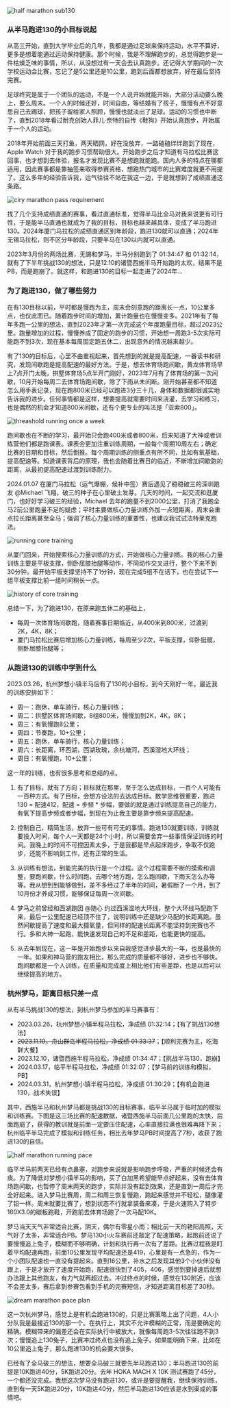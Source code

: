 
![half marathon sub130](https://circle-index.oss-cn-hangzhou.aliyuncs.com/half-marathon-sub130.png)

### 从半马跑进130的小目标说起

从高三开始，直到大学毕业后的几年，我都是通过足球来保持运动，水平不算好，更多是想着能通过运动保持健康。那个时候，我是不理解跑步的，总觉得跑步是一件枯燥乏味的事情，所以，从没想过有一天会去认真跑步。还记得大学期间的一次学校运动会比赛，忘记了是5公里还是10公里，跑到后面都想放弃，好在最后坚持完赛。

足球终究是属于一个团队的运动，不是一个人说开始就能开始，大部分活动要么晚上，要么周末。一个人的时候还好，时间自由，等结婚有了孩子，慢慢有点不好意思自己去踢球，把孩子留给家人照顾，慢慢也就淡出了足球。运动的习惯也中断了，直到2018年看过耐克创始人菲儿·奈特的自传《鞋狗》开始认真跑步，开始属于一个人的运动。

2018年开始前面三天打鱼，两天晒网，好在没放弃，一路磕磕绊绊跑到了现在，Apple Watch 对于我的跑步习惯帮助很大。开始跑步之后才知道有马拉松比赛这回事，也才想到去体验，报名才发现比赛不是想跑就能跑。国内人多的特点在哪都适用，因此赛事都是靠抽签来取得参赛资格，想跑热门城市的比赛难度就更不用提了。这么多年的经验告诉我，运气往往不站在我这一边，于是就想到了成绩直通这条路。

![ciry marathon pass requirement](https://circle-index.oss-cn-hangzhou.aliyuncs.com/city-marathon-pass-requirement.png)

找了几个支持成绩直通的赛事，看过直通标准，觉得半马比全马对我来说更有可行性，于是能半马直通也就成为了我的目标，目标也越来越具体，变成了半马跑进130。2024年厦门马拉松的成绩直通区别年龄段，跑进130就可以直通；2024年无锡马拉松，则不区分年龄段，只要半马在130以内就可以直通。

2023年3月份的两场比赛，无锡和梦马，半马分别跑到了 01:34:47 和 01:32:14，就有了下半年挑战130的想法，只是12.10的诸暨西施半马开始跑的太欢，结果不是PB，而是跑崩了。就这样，和跑进130的目标一起走进了2024年...

### 为了跑进130，做了哪些努力

在有130目标以前，平时都是慢跑为主，周末会刻意跑的距离长一点，10公里多点，也仅此而已。随着跑步时间的增加，累计跑量也在慢慢变多。2021年有了每年多跑一公里的想法，直到2023年才第一次完成这个年度跑量目标，超过2023公里。跑量增加的过程，慢慢养成了固定的跑步的习惯，开始想一周跑3-5次实际可能跑不到3次，现在基本每周固定跑五休二，出现意外的情况越来越少。

有了130的目标后，心里不由重视起来，首先想到的就是提高配速，一番读书和研究，发现间歇跑是提高配速的最好方法。于是，想去体育场跑间歇，黄龙体育场早上7点开门太晚，拱墅体育场5点半开门刚好，2023年7月有了体育场的第一次间歇，10月开始每周二去体育场跑间歇，除了下雨从未间断。刚开始甚至都不知道怎么用手表记录，现在跑800米已经可以跑进3分三十几，身体和数据都很诚实地告诉我的进步。任何事情都是这样，想要提高就需要时间来浇灌，去学习和练习，也是偶然的机会才知道800米间歇，还有个更专业的叫法是「亚索800」。

![threashold running once a week](https://circle-index.oss-cn-hangzhou.aliyuncs.com/running-threshhold-once-a-week.png)

跑间歇也在不断的学习，最开始只会跑400米或者800米，后来知道了大神或者训练营他们都是跑课表。课表会更加注重训练周期，一般每个周期10周左右；确定比赛的日期和目标，然后倒推。每个周期训练的侧重点有所不同，比如有氧基础，提高配速等。知道课表背后的原理，我也会随着比赛日的临近，不断增加间歇跑的距离，从最初提高配速过渡到训练耐力。

2024.01.07 在厦门马拉松（运气爆棚，候补中签）赛后遇见了稳稳破三的深圳跑友 @Michael 飞翔，破三的种子在心里破土发芽。几天的时间，一起交流和逛厦门，也好好学习破三的经验，Michael 去年的跑量不到2000公里，打消了我跑全马2前公里跑量不足的疑虑；平时主要做核心力量训练外加一点短距离，周末会重点拉长距离甚至全马；强调了核心力量训练的重要性，也建议我试试法特莱克跑法。

![running core training](https://circle-index.oss-cn-hangzhou.aliyuncs.com/running-core-training-way.png)

从厦门回来，开始搜索核心力量训练的方式，开始做核心力量训练。我的核心力量训练主要是平板支撑，侧卧屈膝抬腿等动作，不同动作交叉进行，整个下来不到30分钟。最开始平板支撑坚持不了1分钟，现在完成5组不在话下，也在尝试下一组平板支撑比前一组时间稍长一点。

![history of core training](https://circle-index.oss-cn-hangzhou.aliyuncs.com/history-of-core-training-and-time.png)

总结一下，为了跑进130，在原来跑五休二的基础上，

- 每周一次体育场间歇跑，随着赛事日期临近，从400米到800米，过渡到 2K，4K，8K；
- 厦门马拉松比赛后增加核心力量训练，每周至少2次，平板支撑，仰卧挺髋，侧卧屈膝抬腿等；

### 从跑进130的训练中学到什么

2023.03.26，杭州梦想小镇半马后有了130的小目标，到今天刚好一年。最近我的训练安排如下：

- 周一：跑休，单车骑行，核心力量训练；
- 周二：拱墅区体育场间歇，8组800米，慢慢加到2K，4K，8K；
- 周三：有氧慢跑8公里；
- 周四：节奏跑，10+公里；
- 周五：跑休，单车骑行，核心力量训练；
- 周六：长距离，环西湖，西湖玫瑰，余杭塘河，西溪湿地大环线；
- 周日：有氧慢跑，10+公里；

这一年的训练，也有很多思考和总结的点。

1. 有了目标，就有了方向；目标就在那里，至于怎么达成目标，一百个人可能有一百种方式。有了目标，会想方设法的去达成目标。数学思维很重要，跑进130 = 配速412，配速 = 步频 * 步幅，要做的就是通过训练提高自己的能力，有氧下提高步频或者步幅，到现在为止我主要是靠步频来提高配速。

2. 控制自己，精简生活，放弃一些可有可无的事情。跑进130就要训练，训练就要投入时间，每个人一天都是24个小时，所以需要舍弃一些事情保证训练的时间。我晚上的时间不可控因素太多，于是我都是早点起床跑步，争取不仅跑步，还能不影响到工作，还有正常的生活。

3. 从训练有想法，到能完美的执行是一个过程。这个过程需要不断的摸索和调整，要跑间歇，什么时间跑，去哪个地方跑，怎么跑间歇，下雨天怎么办等等。我从想到到能够做到，差不多经过了半年的时间，暑假断了一个月，到了10月份才养成习惯，能够保证每周一次间歇。

4. 梦马之前曾经和西湖跑团 @随心 约过西溪湿地大环线，整个大环线马配跑下来，最后一公里配速已经顶不住了，说明训练中还是缺少马配的长距离跑。虽然间歇提高了速度和最大摄氧量，但同样的配速长距离不能坚持到完赛也不行。多和大神一起跑，能快速发现自己的不足和差距，也能更快的提高。

5. 从去年到现在，这一年是开始跑步以来自我感觉进步最大的一年，也是最快的一年。如果和神马营的跑友相比，那么完成的质量都不够好，进步也不够快。跑间歇都是一个人训练，在质量和完成度上相比他们有些差距，也是以后可以继续提高的地方。

### 杭州梦马，距离目标只差一点

从有半马挑战130的想法，到杭州梦马参加的半马赛事有：

- 2023.03.26，杭州梦想小镇半程马拉松，净成绩 01:32:14；【有了挑战130想法】
- ~~2023.11.19，舟山群岛半程马拉松，净成绩 01:33:37~~；【顺利完赛为主，吃海鲜大餐】
- 2023.12.10，诸暨西施半程马拉松，净成绩 01:34:47；【挑战半马130，跑崩】
- 2024.03.17，临平半程马拉松，净成绩 01:32:07；【梦马前的训练和模拟，PB】
- 2024.03.31，杭州梦想小镇半程马拉松，净成绩 01:30:29；【有机会跑进130，战术失误】

其中，西施半马和杭州梦马都是挑战130的目标赛事，临平半马属于临时加的模拟和训练赛。下图是这三场比赛的配速数据，诸暨西施半马前面几公里跑的太快，后面跑崩了，获得的教训就是前面一定要压住配速，心率直接拉满也很难再降下来；杭州临平半马完成了模拟和训练任务，相比去年梦马PB时间提高了7秒，收获了跑进130的自信。

![half marathon running pace](https://circle-index.oss-cn-hangzhou.aliyuncs.com/half-marathon-pace-records.png)

临平半马前两天已经有点鼻塞，对跑步来说就是影响跑步呼吸，严重的时候还会有痰。为了降低对梦想小镇半马的影响，买了白加黑希望能早点好起来，没有去体育场跑间歇，也暂停了周末两天的跑步，实际并没有起到效果，还是直到一周后才完全好起来。进入梦马比赛周，周二和周三恢复慢跑，跑起来感觉并不轻松，腿像灌了铅一样。周末就要比赛了，想到状态不行就拿装备来凑，于是火速购入了特步160X3.0的碳板跑鞋，开跑前去体育场跑了一次马配10K。

梦马当天天气非常适合比赛，阴天，偶尔有零星小雨；相比前一天的艳阳高照，天气好了太多，非常适合PB。梦马130小火车赛前还敲定了配速策略，起跑前还说了要慢慢追上兔子，模糊而不够明确，计划和执行再一次有了差距。比赛过程我是盯着平均配速再跑，前面10公里发现平均配速还是419，心里是有一点急的，作为一个小团队配速也一直没有提起来。直到16公里，补水之后发现其他3个小伙伴没有跟上，于是才放开了速度开始跑，配速很快到了405，406，感觉到要掉速后就想办法跟上其他跑友，有力气就再超过去。冲过终点的时候，感觉在130附近，应该不会差太多，赛后拿到参赛包看到手机的完赛短信，才知道距离目标差了30秒。

![dream marathon pace plan](https://circle-index.oss-cn-hangzhou.aliyuncs.com/dream-marathon-pace-plan.png)

这一次杭州梦马，感觉上是有机会跑进130的，只是比赛策略上出了问题，4人小分队我是最接近130的那一个。在执行上，其实不允许模糊的正常，而是要确定的精确。模糊带来的偏差还会在实际执行中被放大，就像每周跑3-5次往往跑不到3次；慢慢追上130兔子，比赛冲过终点也没有追上兔子。如果能明确下来，比如在10公里追上兔子，那么跑进130的机会要大很多。

已经有了全马破三的想法，想要全马破三就要先半马跑进130；半马跑进130的前提是10K跑进40分，5K跑进20分。去年 HOKA MACH X 10K 测试赛跑了45分，一个都还没完成。我想这次梦马没有跑进130，或许是要提醒我，继续保持训练，直到有一天5K跑进20分，10K跑进40分，然后半马跑进130应该是水到渠成的事情吧。
